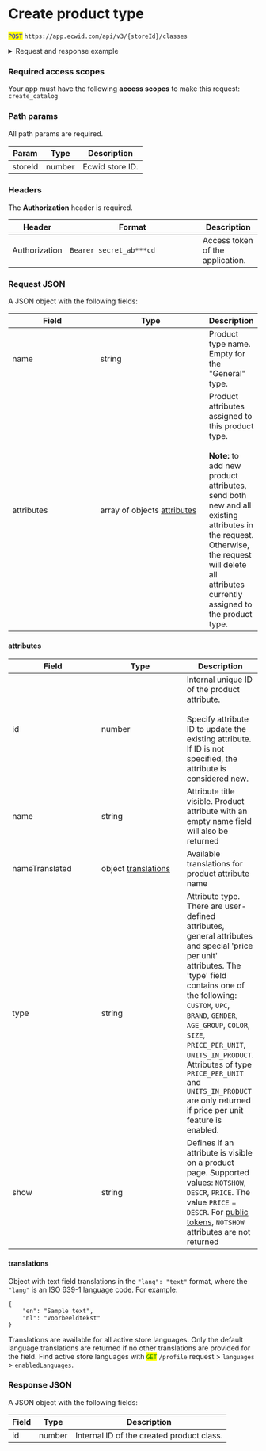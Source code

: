 # Create product type

<mark style="color:blue;">`POST`</mark> `https://app.ecwid.com/api/v3/{storeId}/classes`&#x20;

<details>

<summary>Request and response example</summary>

Request:

```http
POST /api/v3/1003/classes HTTP/1.1
Authorization: Bearer secret_token
Host: app.ecwid.com
Content-Type: application/json
Cache-Control: no-cache

{
  "name": "T-Shirts",
  "attributes": [
    {
      "name": "Gender",
      "type": "CUSTOM",
      "show": "DESCR"
    },
    {
      "name": "Age group",
      "type": "CUSTOM",
      "show": "DESCR"
    },
    {
      "name": "Color",
      "type": "CUSTOM",
      "show": "DESCR"
    },
    {
      "name": "Size",
      "type": "CUSTOM",
      "show": "DESCR"
    }
  ]
}
```

Response:

{% code fullWidth="true" %}
```json
{
    "id": 4528008
}
```
{% endcode %}

</details>

### Required access scopes

Your app must have the following **access scopes** to make this request: `create_catalog`

### Path params

All path params are required.

| Param   | Type   | Description     |
| ------- | ------ | --------------- |
| storeId | number | Ecwid store ID. |

### Headers

The **Authorization** header is required.

<table><thead><tr><th>Header</th><th width="252">Format</th><th>Description</th></tr></thead><tbody><tr><td>Authorization</td><td><code>Bearer secret_ab***cd</code></td><td>Access token of the application.</td></tr></tbody></table>

### Request JSON

A JSON object with the following fields:

<table><thead><tr><th width="179">Field</th><th width="229">Type</th><th>Description</th></tr></thead><tbody><tr><td>name</td><td>string</td><td>Product type name. Empty for the "General" type.</td></tr><tr><td>attributes</td><td>array of objects <a href="create-product-type.md#attributes">attributes</a></td><td>Product attributes assigned to this product type.<br><br><strong>Note:</strong> to add new product attributes, send both new and all existing attributes in the request. Otherwise, the request will delete all attributes currently assigned to the product type.</td></tr></tbody></table>

#### attributes

<table><thead><tr><th width="181">Field</th><th width="183">Type</th><th>Description</th></tr></thead><tbody><tr><td>id</td><td>number</td><td>Internal unique ID of the product attribute.<br><br>Specify attribute ID to update the existing attribute. If ID is not specified, the attribute is considered new.</td></tr><tr><td>name</td><td>string</td><td>Attribute title visible. Product attribute with an empty name field will also be returned</td></tr><tr><td>nameTranslated</td><td>object <a href="create-product-type.md#translations">translations</a></td><td>Available translations for product attribute name</td></tr><tr><td>type</td><td>string</td><td>Attribute type. There are user-defined attributes, general attributes and special 'price per unit' attributes. The 'type' field contains one of the following: <code>CUSTOM</code>, <code>UPC</code>, <code>BRAND</code>, <code>GENDER</code>, <code>AGE_GROUP</code>, <code>COLOR</code>, <code>SIZE</code>, <code>PRICE_PER_UNIT</code>, <code>UNITS_IN_PRODUCT</code>. Attributes of type <code>PRICE_PER_UNIT</code> and <code>UNITS_IN_PRODUCT</code> are only returned if price per unit feature is enabled.</td></tr><tr><td>show</td><td>string</td><td>Defines if an attribute is visible on a product page. Supported values: <code>NOTSHOW</code>, <code>DESCR</code>, <code>PRICE</code>. The value <code>PRICE</code> = <code>DESCR</code>. For <a href="ref:authentication-basics#access-tokens">public tokens</a>, <code>NOTSHOW</code> attributes are not returned</td></tr></tbody></table>

#### translations

Object with text field translations in the `"lang": "text"` format, where the `"lang"` is an ISO 639-1 language code. For example:

```
{
    "en": "Sample text",
    "nl": "Voorbeeldtekst"
}
```

Translations are available for all active store languages. Only the default language translations are returned if no other translations are provided for the field. Find active store languages with <mark style="color:green;">`GET`</mark> `/profile` request > `languages` > `enabledLanguages`.

### Response JSON

A JSON object with the following fields:

| Field | Type   | Description                               |
| ----- | ------ | ----------------------------------------- |
| id    | number | Internal ID of the created product class. |
